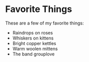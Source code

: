 # Favorite Things

These are a few of my favorite things:

- Raindrops on roses
- Whiskers on kittens
- Bright copper kettles
- Warm woolen mittens
- The band grouplove 
